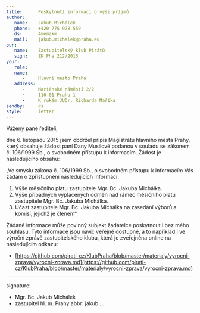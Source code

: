 ```yaml
---
title:      Poskytnutí informací o výši příjmů
author:
   name:    Jakub Michálek
   phone:   +420 775 978 550
   ds:      4memzkm
   mail:    jakub.michalek@praha.eu
our:
   name:    Zastupitelský klub Pirátů
   sign:    ZK Pha 212/2015
your:
   role:    
   name:    
      -     Hlavní město Praha
   address:
      -     Mariánské náměstí 2/2
      -     110 01 Praha 1
      -     K rukám JUDr. Richarda Maříka
sendby:     ds
style:      letter
---
```


Vážený pane řediteli,

dne 6. listopadu 2015 jsem obdržel přípis Magistrátu hlavního města Prahy, který obsahuje žádost paní Dany Musilové podanou v souladu se zákonem č. 106/1999 Sb., o svobodném přístupu k informacím. Žádost je následujícího obsahu:

„Ve smyslu zákona č. 106/1999 Sb., o svobodném přístupu k informacím Vás žádám o zpřístupnění následujících informací:

1. Výše měsíčního platu zastupitele Mgr. Bc. Jakuba Michálka.
2. Výše případných vyplacených odměn nad rámec měsíčního platu zastupitele Mgr. Bc. Jakuba Michálka.
3. Účast zastupitele Mgr. Bc. Jakuba Michálka na zasedání výborů a komisí, jejichž je
členem“

Žádané informace může povinný subjekt žadatelce poskytnout i bez mého souhlasu. Tyto informace jsou navíc veřejně dostupné, a to například i ve výroční zprávě zastupitelského klubu, která je zveřejněna online na následujícím odkazu:

* [https://github.com/pirati-cz/KlubPraha/blob/master/materialy/vyrocni-zprava/vyrocni-zprava.md](https://github.com/pirati-cz/KlubPraha/blob/master/materialy/vyrocni-zprava/vyrocni-zprava.md)

---
signature:
  - Mgr. Bc. Jakub Michálek
  - zastupitel hl. m. Prahy
abbr:       jakub
...
